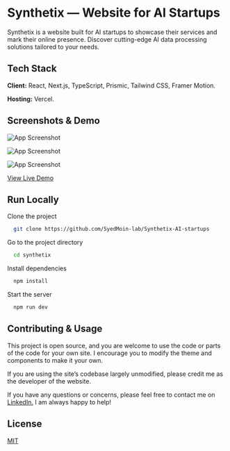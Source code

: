 # Synthetix — Website for AI Startups

Synthetix is a website built for AI startups to showcase their services and mark their online presence. Discover cutting-edge AI data processing solutions tailored to your needs.

## Tech Stack

**Client:** React, Next.js, TypeScript, Prismic, Tailwind CSS, Framer Motion.

**Hosting:** Vercel.

## Screenshots & Demo

![App Screenshot](https://media.contra.com/image/upload/v1717940649/qdvsnjw9dqwjmirfcu4l.png)

![App Screenshot](https://media.contra.com/image/upload/v1717940854/y6z2f05n3fggup89kyk4.png)

![App Screenshot](https://media.contra.com/image/upload/v1717940867/aat3oj3f2emjzjlo6pyg.png)

[View Live Demo](https://synthetix-iota.vercel.app/)

## Run Locally

Clone the project

```bash
  git clone https://github.com/SyedMoin-lab/Synthetix-AI-startups
```

Go to the project directory

```bash
  cd synthetix
```

Install dependencies

```bash
  npm install
```

Start the server

```bash
  npm run dev
```

## Contributing & Usage

This project is open source, and you are welcome to use the code or parts of the code for your own site. I encourage you to modify the theme and components to make it your own.

If you are using the site’s codebase largely unmodified, please credit me as the developer of the website.

If you have any questions or concerns, please feel free to contact me on [LinkedIn.](https://www.linkedin.com/in/syed-moinuddin106/) I am always happy to help!


## License

[MIT](https://choosealicense.com/licenses/mit/)
